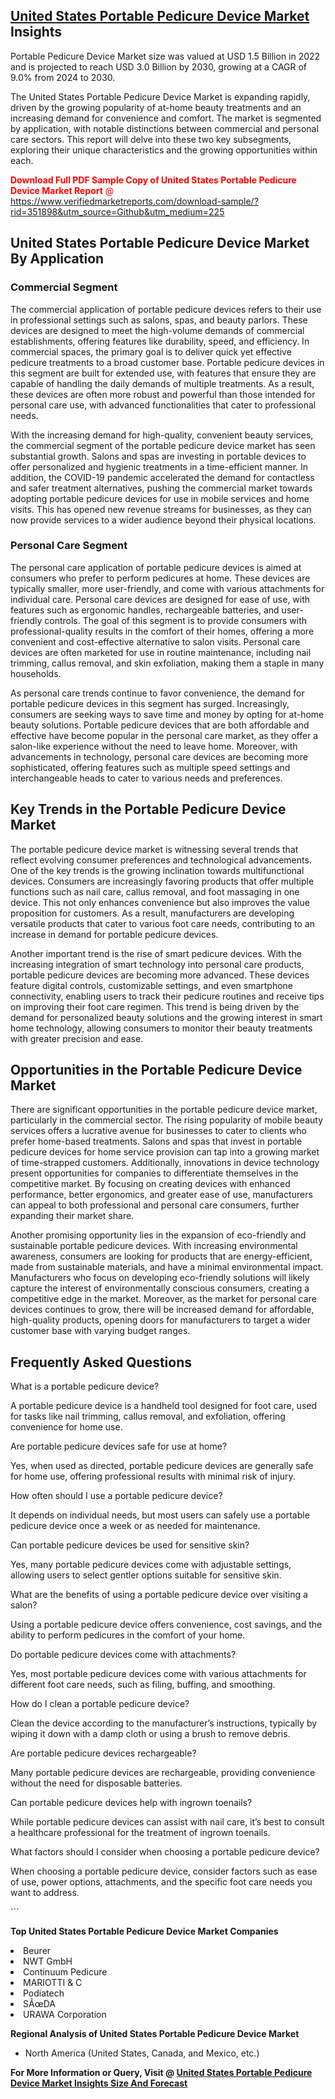 <h2><a href="https://www.verifiedmarketreports.com/download-sample/?rid=351898&amp;utm_source=Github&amp;utm_medium=225" target="_blank">United States Portable Pedicure Device Market</a> Insights</h2><p>Portable Pedicure Device Market size was valued at USD 1.5 Billion in 2022 and is projected to reach USD 3.0 Billion by 2030, growing at a CAGR of 9.0% from 2024 to 2030.</p><p> <p>The United States Portable Pedicure Device Market is expanding rapidly, driven by the growing popularity of at-home beauty treatments and an increasing demand for convenience and comfort. The market is segmented by application, with notable distinctions between commercial and personal care sectors. This report will delve into these two key subsegments, exploring their unique characteristics and the growing opportunities within each. </p> <p><p><span class=""><span style="color: #ff0000;"><strong>Download Full PDF Sample Copy of United States Portable Pedicure Device Market Report</strong> @ </span><a href="https://www.verifiedmarketreports.com/download-sample/?rid=351898&amp;utm_source=Github&amp;utm_medium=225" target="_blank">https://www.verifiedmarketreports.com/download-sample/?rid=351898&amp;utm_source=Github&amp;utm_medium=225</a></span></p></p> <h2>United States Portable Pedicure Device Market By Application</h2> <h3>Commercial Segment</h3> <p>The commercial application of portable pedicure devices refers to their use in professional settings such as salons, spas, and beauty parlors. These devices are designed to meet the high-volume demands of commercial establishments, offering features like durability, speed, and efficiency. In commercial spaces, the primary goal is to deliver quick yet effective pedicure treatments to a broad customer base. Portable pedicure devices in this segment are built for extended use, with features that ensure they are capable of handling the daily demands of multiple treatments. As a result, these devices are often more robust and powerful than those intended for personal care use, with advanced functionalities that cater to professional needs. <p>With the increasing demand for high-quality, convenient beauty services, the commercial segment of the portable pedicure device market has seen substantial growth. Salons and spas are investing in portable devices to offer personalized and hygienic treatments in a time-efficient manner. In addition, the COVID-19 pandemic accelerated the demand for contactless and safer treatment alternatives, pushing the commercial market towards adopting portable pedicure devices for use in mobile services and home visits. This has opened new revenue streams for businesses, as they can now provide services to a wider audience beyond their physical locations.</p> <h3>Personal Care Segment</h3> <p>The personal care application of portable pedicure devices is aimed at consumers who prefer to perform pedicures at home. These devices are typically smaller, more user-friendly, and come with various attachments for individual care. Personal care devices are designed for ease of use, with features such as ergonomic handles, rechargeable batteries, and user-friendly controls. The goal of this segment is to provide consumers with professional-quality results in the comfort of their homes, offering a more convenient and cost-effective alternative to salon visits. Personal care devices are often marketed for use in routine maintenance, including nail trimming, callus removal, and skin exfoliation, making them a staple in many households. <p>As personal care trends continue to favor convenience, the demand for portable pedicure devices in this segment has surged. Increasingly, consumers are seeking ways to save time and money by opting for at-home beauty solutions. Portable pedicure devices that are both affordable and effective have become popular in the personal care market, as they offer a salon-like experience without the need to leave home. Moreover, with advancements in technology, personal care devices are becoming more sophisticated, offering features such as multiple speed settings and interchangeable heads to cater to various needs and preferences.</p> <h2>Key Trends in the Portable Pedicure Device Market</h2> <p>The portable pedicure device market is witnessing several trends that reflect evolving consumer preferences and technological advancements. One of the key trends is the growing inclination towards multifunctional devices. Consumers are increasingly favoring products that offer multiple functions such as nail care, callus removal, and foot massaging in one device. This not only enhances convenience but also improves the value proposition for customers. As a result, manufacturers are developing versatile products that cater to various foot care needs, contributing to an increase in demand for portable pedicure devices. <p>Another important trend is the rise of smart pedicure devices. With the increasing integration of smart technology into personal care products, portable pedicure devices are becoming more advanced. These devices feature digital controls, customizable settings, and even smartphone connectivity, enabling users to track their pedicure routines and receive tips on improving their foot care regimen. This trend is being driven by the demand for personalized beauty solutions and the growing interest in smart home technology, allowing consumers to monitor their beauty treatments with greater precision and ease.</p> <h2>Opportunities in the Portable Pedicure Device Market</h2> <p>There are significant opportunities in the portable pedicure device market, particularly in the commercial sector. The rising popularity of mobile beauty services offers a lucrative avenue for businesses to cater to clients who prefer home-based treatments. Salons and spas that invest in portable pedicure devices for home service provision can tap into a growing market of time-strapped customers. Additionally, innovations in device technology present opportunities for companies to differentiate themselves in the competitive market. By focusing on creating devices with enhanced performance, better ergonomics, and greater ease of use, manufacturers can appeal to both professional and personal care consumers, further expanding their market share. <p>Another promising opportunity lies in the expansion of eco-friendly and sustainable portable pedicure devices. With increasing environmental awareness, consumers are looking for products that are energy-efficient, made from sustainable materials, and have a minimal environmental impact. Manufacturers who focus on developing eco-friendly solutions will likely capture the interest of environmentally conscious consumers, creating a competitive edge in the market. Moreover, as the market for personal care devices continues to grow, there will be increased demand for affordable, high-quality products, opening doors for manufacturers to target a wider customer base with varying budget ranges.</p> <h2>Frequently Asked Questions</h2> <p>What is a portable pedicure device?</p> <p>A portable pedicure device is a handheld tool designed for foot care, used for tasks like nail trimming, callus removal, and exfoliation, offering convenience for home use.</p> <p>Are portable pedicure devices safe for use at home?</p> <p>Yes, when used as directed, portable pedicure devices are generally safe for home use, offering professional results with minimal risk of injury.</p> <p>How often should I use a portable pedicure device?</p> <p>It depends on individual needs, but most users can safely use a portable pedicure device once a week or as needed for maintenance.</p> <p>Can portable pedicure devices be used for sensitive skin?</p> <p>Yes, many portable pedicure devices come with adjustable settings, allowing users to select gentler options suitable for sensitive skin.</p> <p>What are the benefits of using a portable pedicure device over visiting a salon?</p> <p>Using a portable pedicure device offers convenience, cost savings, and the ability to perform pedicures in the comfort of your home.</p> <p>Do portable pedicure devices come with attachments?</p> <p>Yes, most portable pedicure devices come with various attachments for different foot care needs, such as filing, buffing, and smoothing.</p> <p>How do I clean a portable pedicure device?</p> <p>Clean the device according to the manufacturer’s instructions, typically by wiping it down with a damp cloth or using a brush to remove debris.</p> <p>Are portable pedicure devices rechargeable?</p> <p>Many portable pedicure devices are rechargeable, providing convenience without the need for disposable batteries.</p> <p>Can portable pedicure devices help with ingrown toenails?</p> <p>While portable pedicure devices can assist with nail care, it’s best to consult a healthcare professional for the treatment of ingrown toenails.</p> <p>What factors should I consider when choosing a portable pedicure device?</p> <p>When choosing a portable pedicure device, consider factors such as ease of use, power options, attachments, and the specific foot care needs you want to address.</p> ```</p><p><strong>Top United States Portable Pedicure Device Market Companies</strong></p><div data-test-id=""><p><li>Beurer</li><li> NWT GmbH</li><li> Continuum Pedicure</li><li> MARIOTTI & C</li><li> Podiatech</li><li> SÃœDA</li><li> URAWA Corporation</li></p><div><strong>Regional Analysis of&nbsp;United States Portable Pedicure Device Market</strong></div><ul><li dir="ltr"><p dir="ltr">North America&nbsp;(United States, Canada, and Mexico, etc.)</p></li></ul><p><strong>For More Information or Query, Visit @&nbsp;</strong><strong><a href="https://www.verifiedmarketreports.com/product/portable-pedicure-device-market/?utm_source=Github&amp;utm_medium=225" target="_blank">United States Portable Pedicure Device Market Insights Size And Forecast</a></strong></p></div>
